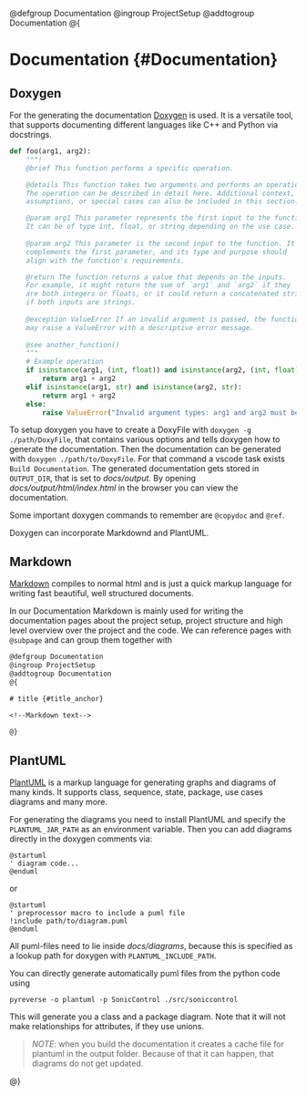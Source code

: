 @defgroup Documentation
@ingroup ProjectSetup
@addtogroup Documentation
@{

# Documentation {#Documentation}

## Doxygen

For the generating the documentation [Doxygen](https://www.doxygen.nl/index.html) is used. 
It is a versatile tool, that supports documenting different languages like C++ and Python via docstrings.

```python
def foo(arg1, arg2):
    """!
    @brief This function performs a specific operation.

    @details This function takes two arguments and performs an operation on them. 
    The operation can be described in detail here. Additional context, 
    assumptions, or special cases can also be included in this section.

    @param arg1 This parameter represents the first input to the function. 
    It can be of type int, float, or string depending on the use case.
    
    @param arg2 This parameter is the second input to the function. It 
    complements the first parameter, and its type and purpose should 
    align with the function's requirements.

    @return The function returns a value that depends on the inputs.
    For example, it might return the sum of `arg1` and `arg2` if they 
    are both integers or floats, or it could return a concatenated string 
    if both inputs are strings.
    
    @exception ValueError If an invalid argument is passed, the function 
    may raise a ValueError with a descriptive error message.
    
    @see another_function()
    """
    # Example operation
    if isinstance(arg1, (int, float)) and isinstance(arg2, (int, float)):
        return arg1 + arg2
    elif isinstance(arg1, str) and isinstance(arg2, str):
        return arg1 + arg2
    else:
        raise ValueError("Invalid argument types: arg1 and arg2 must be either both numbers or both strings.")
```

To setup doxygen you have to create a DoxyFile with `doxygen -g ./path/DoxyFile`, 
that contains various options and tells doxygen how to generate the documentation. 
Then the documentation can be generated with `doxygen ./path/to/DoxyFile`. 
For that command a vscode task exists `Build Documentation`.
The generated documentation gets stored in `OUTPUT_DIR`, that is set to *docs/output*.
By opening *docs/output/html/index.html* in the browser you can view the documentation. 

Some important doxygen commands to remember are `@copydoc` and `@ref`.

Doxygen can incorporate Markdownd and PlantUML.  

## Markdown

[Markdown](https://www.markdownguide.org/getting-started/) compiles to normal html and is just a quick markup language for writing fast beautiful,
well structured documents.

In our Documentation Markdown is mainly used for writing the documentation pages about the 
project setup, project structure and high level overview over the project and the code.
We can reference pages with `@subpage` and can group them together with 
```doxygen
@defgroup Documentation
@ingroup ProjectSetup
@addtogroup Documentation
@{

# title {#title_anchor}

<!--Markdown text-->
    
@}
```


## PlantUML

[PlantUML](https://plantuml.com/) is a markup language for generating graphs and diagrams of many kinds.
It supports class, sequence, state, package, use cases diagrams and many more.

For generating the diagrams you need to install PlantUML and specify the `PLANTUML_JAR_PATH` as an environment variable. Then you can add diagrams directly in the doxygen comments via:
```plantuml
@startuml
' diagram code...
@enduml
```
or 
```plantuml
@startuml
' preprocessor macro to include a puml file
!include path/to/diagram.puml 
@enduml
```
All puml-files need to lie inside *docs/diagrams*, because this is specified as a lookup path for doxygen with `PLANTUML_INCLUDE_PATH`.

You can directly generate automatically puml files from the python code using 
```
pyreverse -o plantuml -p SonicControl ./src/soniccontrol
```
This will generate you a class and a package diagram. Note that it will not make relationships for attributes, if they use unions.

> *NOTE*: when you build the documentation it creates a cache file for plantuml in the output folder. 
> Because of that it can happen, that diagrams do not get updated.

@}